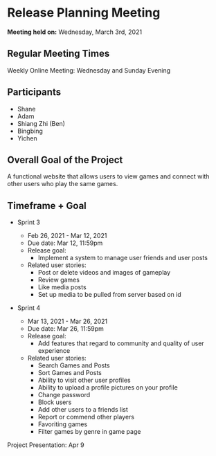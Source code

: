 # Release Planning Meeting

**Meeting held on:** Wednesday, March 3rd, 2021

## Regular Meeting Times

Weekly Online Meeting: Wednesday and Sunday Evening

## Participants

- Shane
- Adam
- Shiang Zhi (Ben)
- Bingbing
- Yichen

## Overall Goal of the Project

A functional website that allows users to view games and connect with other users who play the same games.

## Timeframe + Goal

- Sprint 3

  - Feb 26, 2021 - Mar 12, 2021
  - Due date: Mar 12, 11:59pm
  - Release goal:
    - Implement a system to manage user friends and user posts
  - Related user stories:
    - Post or delete videos and images of gameplay
    - Review games
    - Like media posts
    - Set up media to be pulled from server based on id

- Sprint 4
  - Mar 13, 2021 - Mar 26, 2021
  - Due date: Mar 26, 11:59pm
  - Release goal:
    - Add features that regard to community and quality of user experience
  - Related user stories:
    - Search Games and Posts
    - Sort Games and Posts
    - Ability to visit other user profiles
    - Ability to upload a profile pictures on your profile
    - Change password
    - Block users
    - Add other users to a friends list
    - Report or commend other players
    - Favoriting games
    - Filter games by genre in game page

Project Presentation: Apr 9

